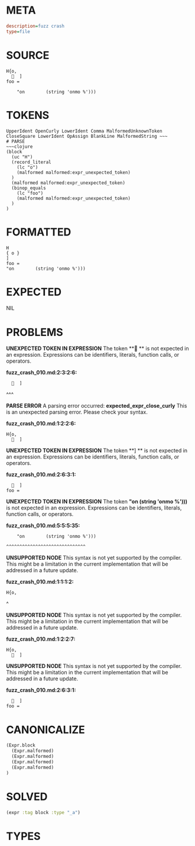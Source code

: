 # META
~~~ini
description=fuzz crash
type=file
~~~
# SOURCE
~~~roc
H{o,
    ]
foo =

    "on        (string 'onmo %')))
~~~
# TOKENS
~~~text
UpperIdent OpenCurly LowerIdent Comma MalformedUnknownToken CloseSquare LowerIdent OpAssign BlankLine MalformedString ~~~
# PARSE
~~~clojure
(block
  (uc "H")
  (record_literal
    (lc "o")
    (malformed malformed:expr_unexpected_token)
  )
  (malformed malformed:expr_unexpected_token)
  (binop_equals
    (lc "foo")
    (malformed malformed:expr_unexpected_token)
  )
)
~~~
# FORMATTED
~~~roc
H
{ o }
]
foo =
"on        (string 'onmo %')))
~~~
# EXPECTED
NIL
# PROBLEMS
**UNEXPECTED TOKEN IN EXPRESSION**
The token **  ** is not expected in an expression.
Expressions can be identifiers, literals, function calls, or operators.

**fuzz_crash_010.md:2:3:2:6:**
```roc
    ]
```
  ^^^


**PARSE ERROR**
A parsing error occurred: **expected_expr_close_curly**
This is an unexpected parsing error. Please check your syntax.

**fuzz_crash_010.md:1:2:2:6:**
```roc
H{o,
    ]
```


**UNEXPECTED TOKEN IN EXPRESSION**
The token **]
** is not expected in an expression.
Expressions can be identifiers, literals, function calls, or operators.

**fuzz_crash_010.md:2:6:3:1:**
```roc
    ]
foo =
```


**UNEXPECTED TOKEN IN EXPRESSION**
The token **"on        (string 'onmo %')))** is not expected in an expression.
Expressions can be identifiers, literals, function calls, or operators.

**fuzz_crash_010.md:5:5:5:35:**
```roc
    "on        (string 'onmo %')))
```
    ^^^^^^^^^^^^^^^^^^^^^^^^^^^^^^


**UNSUPPORTED NODE**
This syntax is not yet supported by the compiler.
This might be a limitation in the current implementation that will be addressed in a future update.

**fuzz_crash_010.md:1:1:1:2:**
```roc
H{o,
```
^


**UNSUPPORTED NODE**
This syntax is not yet supported by the compiler.
This might be a limitation in the current implementation that will be addressed in a future update.

**fuzz_crash_010.md:1:2:2:7:**
```roc
H{o,
    ]
```


**UNSUPPORTED NODE**
This syntax is not yet supported by the compiler.
This might be a limitation in the current implementation that will be addressed in a future update.

**fuzz_crash_010.md:2:6:3:1:**
```roc
    ]
foo =
```


# CANONICALIZE
~~~clojure
(Expr.block
  (Expr.malformed)
  (Expr.malformed)
  (Expr.malformed)
  (Expr.malformed)
)
~~~
# SOLVED
~~~clojure
(expr :tag block :type "_a")
~~~
# TYPES
~~~roc
~~~
